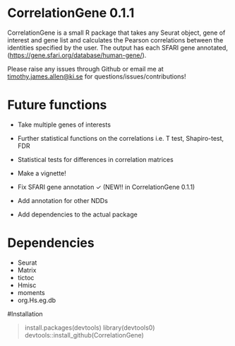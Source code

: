 # CorrelationGene 0.1.1

CorrelationGene is a small R package that takes any Seurat object, gene of interest and gene list and calculates the Pearson correlations between the identities specified by the user. The output has each SFARI gene annotated, (https://gene.sfari.org/database/human-gene/).

Please raise any issues through Github or email me at timothy.james.allen@ki.se for questions/issues/contributions! 

# Future functions

- Take multiple genes of interests

- Further statistical functions on the correlations i.e. T test, Shapiro-test, FDR

- Statistical tests for differences in correlation matrices

- Make a vignette!

- Fix SFARI gene annotation ✓ (NEW!! in CorrelationGene 0.1.1)

- Add annotation for other NDDs 

- Add dependencies to the actual package

# Dependencies 

- Seurat
- Matrix
- tictoc
- Hmisc
- moments 
- org.Hs.eg.db

#Installation

>install.packages(devtools)
>library(devtools0)
>devtools::install_github(CorrelationGene)
